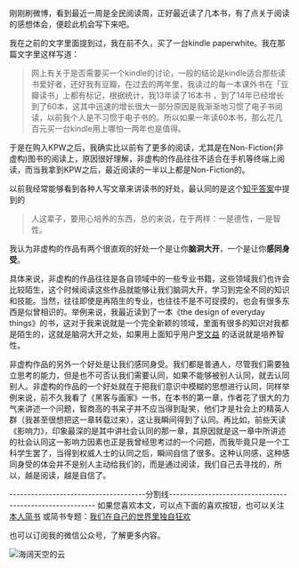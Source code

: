 刚刚刷微博，看到最近一周是全民阅读周，正好最近读了几本书，有了点关于阅读的感想体会，便趁此机会写下来吧。

我在之前的文字里面提到过，我在前不久，买了一台kindle paperwhite。我在那篇文字里这样写道：

>网上有关于是否需要买一个kindle的讨论，一般的结论是kindle适合那些读书爱好者，还好我有豆瓣，在过去的两年里，我读过的每一本课外书在「豆瓣读书」上都有标记，根据统计，我13年读了16本书 ，到了14年已经增长到了60本，这其中迅速的增长很大一部分原因是我渐渐地习惯了电子书阅读，以前我个人是不习惯于电子书的。所以如果一年读60本书，那么花几百元买一台kindle用上哪怕一两年也是值得。


于是在购入KPW之后，我确实比以前有了更多的阅读，尤其是在Non-Fiction(非虚构)图书的阅读上，原因很好理解，非虚构的作品往往不适合在手机等终端上阅读，而当我拿到KPW之后，最近阅读的一半以上都是Non-Fiction的。

以前我经常能够看到各种人写文章来讲读书的好处，最认同的是这个[知乎答案](http://www.zhihu.com/question/26244602/answer/32560207)中提到的

>人这辈子，要用心培养的东西，总的来说，在于两样：一是德性，一是智性。

我认为非虚构的作品有两个很直观的好处一个是让你**脑洞大开**，一个是让你**感同身受**。

具体来说，非虚构的作品往往是各自领域中的一些专业书籍，这些领域我们也许会比较陌生，这个时候阅读这些作品就能够让我们脑洞大开，学习到完全不同的知识和技能。当然，往往即使是再陌生的专业，也往往不是不可捉摸的，也会有很多东西是似曾相识的。举例来说，我最近读到了一本《the design of everyday things》的书，这对于我来说就是一个完全新颖的领域，里面有很多的知识对我都是陌生的，这就是脑洞大开之处，如果用上面知乎用户[罗文益](http://www.zhihu.com/people/luo-wen-yi-36)   的话说就是培养智性。

非虚构作品的另外一个好处是让我们感同身受。我们都是普通人，尽管我们需要独立思考的能力，但是也不可否认我们需要认同，如果不能够被别人认同，就去认同别人。非虚构的作品的一个好处就在于把我们意识中模糊的思想进行认同，同样举例来说，前不久我看了《黑客与画家》一书，在本书的第一章，作者花了很大的力气来讲述一个问题，智商高的书呆子并不应当得到耻笑，他们才是社会上的精英人群（我甚至很想把这一章转载过来），这让我瞬间得到了认同。再比如，前些天读《影响力》，印象最深的是其中讲社会认同的那一章，其原因就是这一章中所讲述的社会认同这一影响力因素也正是我曾经思考过的一个问题，而我毕竟只是一个工科学生罢了，当得到权威人士的认同之后，瞬间自信了很多。这种认同感，这种感同身受的体会并不是别人主动给我们的，而是通过阅读，我们自己去寻找的，所以，越是阅读，越是自信了。





--------------------------------------分割线---------------------------------------------------------
如果您喜欢本文，可以点下面的喜欢按钮，也可以关注[本人简书](http://www.jianshu.com/users/1c26e9e36267/latest_articles)
或简书专题：[我们在自己的世界里独自狂欢](http://www.jianshu.com/collection/7b424559990a)

也可以订阅我的微信公众号，了解更多内容。

![海阔天空的云](http://upload-images.jianshu.io/upload_images/48180-a0c932d9584e9684.jpg?imageMogr2/auto-orient/strip%7CimageView2/2/w/1240)
